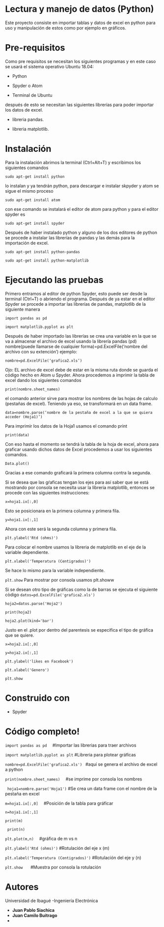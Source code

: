 # Lectura y manejo de datos (Python)
Este proyecto consiste en importar tablas y datos de excel en python para uso y manipulación de estos como por ejemplo en gráficos.
 
 # Pre-requisitos
 Como pre requisitos se necesitan los siguientes programas y en este caso se usará el sistema operativo Ubuntu 18.04: 
 
   - Python
  
   - Spyder o Atom
 
   - Terminal de Ubuntu
 
 después de esto se necesitan las siguientes librerías para poder importar los datos de excel.
 
   - libreria pandas.
  
   - libreria matplotlib.
 
 # Instalación
 
Para la instalación abrimos la terminal (Ctrl+Alt+T) y escribimos los siguientes comandos

  `sudo apt-get install python`

lo instalan y ya tendrán python, para descargar e instalar skpyder y atom se sigue el mismo proceso

  `sudo apt-get install atom`
  
con ese comando se instalará el editor de atom para python y para el editor spyder es

  `sudo apt-get install spyder`
  
Después de haber instalado python y alguno de los dos editores de python se procede a instalar las librerías de pandas y las demás para la importación de excel.

  `sudo apt-get install python-pandas`
  
  `sudo apt-get install python-matplotlib`
 
 # Ejecutando las pruebas 
 
 Primero entramos al editor de python Spyder, esto puede ser desde la terminal (Ctrl+T) o abriendo el programa.
Después de ya estar en el editor Spyder se procede a importar las librerías de pandas, matplotlib de la siguiente manera 

  `import pandas as pd`
  
  `import matplotlib.pyplot as plt`

Después de haber importado las librerías se crea una variable en la que se va a almacenar el archivo de excel usando la librería pandas (pd)
nombre(puede llamarse de cualquier forma)=pd.ExcelFile(‘nombre del archivo con su extención’)
ejemplo:

  `nombre=pd.ExcelFile(‘grafica2.xls’)`
  
Ojo: EL archivo de excel debe de estar en la misma ruta donde se guarda el código hecho en Atom u Spyder.
Ahora procedemos a imprimir la tabla de excel dando los siguientes comandos
 
 `print(nombre.sheet_names) `
 
el comando anterior sirve para mostrar los nombres de las hojas de calculo (pestañas de excel).
Teniendo ya eso, se transformará en un data frame.
  
  `data=nombre.parse(‘nombre de la pestaña de excel a la que se quiera acceder (Hoja1)’)`
  
Para imprimir los datos de la Hoja1 usamos el comando print
 
 `print(data)`
 
Con eso hasta el momento se tendrá la tabla de la hoja de excel, ahora para graficar usando dichos datos de Excel procedemos a usar los siguientes comandos.
  
  `Data.plot()`
  
Gracias a ese comando graficará la primera columna contra la segunda.


Si se desea que las gŕaficas tengan los ejes para así saber que se está mostrando por consola se necesita usar la libreria matplotlib, entonces se procede con las siguientes instrucciones:
  
  `x=hoja1.ix[:,0]`

Esto se posicionara en la primera columna y primera fila.
  
  `y=hoja1.ix[:,1]`

Ahora con este será la segunda columna y primera fila.

 `plt.ylabel('Rtd (ohms)')`
 
Para colocar el nombre usamos la libreria de matplotlib en el eje de la variable dependiente.
 
 `plt.xlabel('Temperatura (Centigrados)')`

Se hace lo mismo para la variable independiente.
 
 `plt.show`
Para mostrar por consola usamos plt.showw

Si se desean otro tipo de gráficas como la de barras se ejecuta el siguiente còdigo
`datos=pd.ExcelFile('grafica2.xls')`

`hoja2=datos.parse('Hoja2')`

`print(hoja2)`

`hoja2.plot(kind='bar')`

Justo en el .plot por dentro del parentesis se especifica el tipo de gráfica que se quiere.

`x=hoja2.ix[:,0]`

`y=hoja2.ix[:,1]`

`plt.ylabel('likes en Facebook')`

`plt.xlabel('Genero')`

`plt.show`

# Construido con

  - Spyder
  
# Código completo!

 `import pandas as pd  `               #Importar las librerias para traer archivos

 `import matplotlib.pyplot as plt`     #Libreria para plotear gráficas

 `nombre=pd.ExcelFile('grafica2.xls') `   #aquí se genera el archivo de excel a python
 
 `print(nombre.sheet_names)  `            #se imprime por consola los nombres
 
` hoja1=nombre.parse('Hoja1')`           #Se crea un data frame  con el nombre de la pestaña en excel
 
  `m=hoja1.ix[:,0]  `                  #Posición de la tabla para gráficar
 
` n=hoja1.ix[:,1]  `                      
 
 `print(m)`
 
` print(n)`
 
 `plt.plot(m,n)  `                       #gráfica de m vs n
 
` plt.ylabel('Rtd (ohms)') `             #Rotulación del eje x (m)
 
 `plt.xlabel('Temperatura (Centigrados)')` #Rotulación del eje y (n)
 
` plt.show    `                          #Muestra por consola la rotulación


# Autores
Universidad de Ibagué -Ingeniería Electrónica
- **Juan Pablo Siachica**
- **Juan Camilo Buitrago**
-
